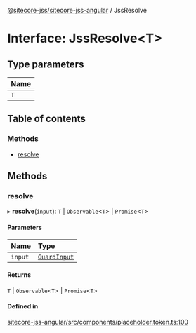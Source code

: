 [@sitecore-jss/sitecore-jss-angular](../README.md) / JssResolve

# Interface: JssResolve\<T\>

## Type parameters

| Name |
| :------ |
| `T` |

## Table of contents

### Methods

- [resolve](JssResolve.md#resolve)

## Methods

### resolve

▸ **resolve**(`input`): `T` \| `Observable`\<`T`\> \| `Promise`\<`T`\>

#### Parameters

| Name | Type |
| :------ | :------ |
| `input` | [`GuardInput`](GuardInput.md) |

#### Returns

`T` \| `Observable`\<`T`\> \| `Promise`\<`T`\>

#### Defined in

[sitecore-jss-angular/src/components/placeholder.token.ts:100](https://github.com/Sitecore/jss/blob/fd04482ea/packages/sitecore-jss-angular/src/components/placeholder.token.ts#L100)
